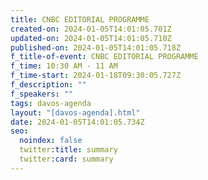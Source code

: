```yaml
---
title: CNBC EDITORIAL PROGRAMME
created-on: 2024-01-05T14:01:05.701Z
updated-on: 2024-01-05T14:01:05.710Z
published-on: 2024-01-05T14:01:05.718Z
f_title-of-event: CNBC EDITORIAL PROGRAMME
f_time: 10:30 AM - 11 AM
f_time-start: 2024-01-18T09:30:05.727Z
f_description: ""
f_speakers: ""
tags: davos-agenda
layout: "[davos-agenda].html"
date: 2024-01-05T14:01:05.734Z
seo:
  noindex: false
  twitter:title: summary
  twitter:card: summary
---
```

